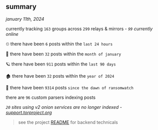 
## summary
_january 11th, 2024_

currently tracking `163` groups across `299` relays & mirrors - _`99` currently online_

⏲ there have been `6` posts within the `last 24 hours`

🦈 there have been `32` posts within the `month of january`

🪐 there have been `911` posts within the `last 90 days`

🏚 there have been `32` posts within the `year of 2024`

🦕 there have been `9314` posts `since the dawn of ransomwatch`

there are `96` custom parsers indexing posts

_`20` sites using v2 onion services are no longer indexed - [support.torproject.org](https://support.torproject.org/onionservices/v2-deprecation/)_

> see the project [README](https://github.com/joshhighet/ransomwatch#ransomwatch--) for backend technicals
